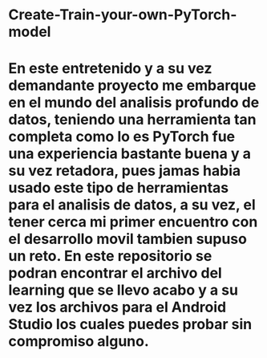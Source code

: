 # Create-Train-your-own-PyTorch-model

# En este entretenido y a su vez demandante proyecto me embarque en el mundo del analisis profundo de datos, teniendo una herramienta tan completa como lo es PyTorch fue una experiencia bastante buena y a su vez retadora, pues jamas habia usado este tipo de herramientas para el analisis de datos, a su vez, el tener cerca mi primer encuentro con el desarrollo movil tambien supuso un reto. En este repositorio se podran encontrar el archivo del learning que se llevo acabo y a su vez los archivos para el Android Studio los cuales puedes probar sin compromiso alguno.
